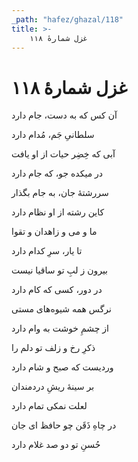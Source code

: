 ```yaml
---
_path: "hafez/ghazal/118"
title: >-
    غزل شمارهٔ ۱۱۸
---
```

# غزل شمارهٔ ۱۱۸

<div class="b" id="bn1"><div class="m1"><p>آن کس که به دست، جام دارد</p></div>
<div class="m2"><p>سلطانیِ جَم، مُدام دارد</p></div></div>
<div class="b" id="bn2"><div class="m1"><p>آبی که خِضِر حیات از او یافت</p></div>
<div class="m2"><p>در میکده جو، که جام دارد</p></div></div>
<div class="b" id="bn3"><div class="m1"><p>سررشتهٔ جان، به جام بگذار</p></div>
<div class="m2"><p>کاین رشته از او نظام دارد</p></div></div>
<div class="b" id="bn4"><div class="m1"><p>ما و می و زاهدان و تقوا</p></div>
<div class="m2"><p>تا یار، سرِ کدام دارد</p></div></div>
<div class="b" id="bn5"><div class="m1"><p>بیرون ز لبِ تو ساقیا نیست</p></div>
<div class="m2"><p>در دور، کسی که کام دارد</p></div></div>
<div class="b" id="bn6"><div class="m1"><p>نرگس همه شیوه‌های مستی</p></div>
<div class="m2"><p>از چشمِ خوشت به وام دارد</p></div></div>
<div class="b" id="bn7"><div class="m1"><p>ذکرِ رخ و زلف تو دلم را</p></div>
<div class="m2"><p>وردیست که صبح و شام دارد</p></div></div>
<div class="b" id="bn8"><div class="m1"><p>بر سینهٔ ریشِ دردمندان</p></div>
<div class="m2"><p>لعلت نمکی تمام دارد</p></div></div>
<div class="b" id="bn9"><div class="m1"><p>در چاهِ ذَقَن چو حافظ ای جان</p></div>
<div class="m2"><p>حُسنِ تو دو صد غلام دارد</p></div></div>
